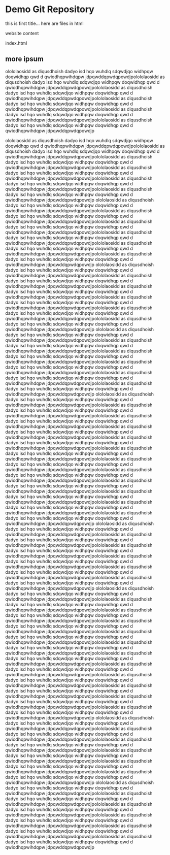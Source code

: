 # Demo Git Repository

this is first title...
here are files in html

website content

index.html

## more ipsum

olololaosidd as diqusdhoish dadyo isd hqo wuhdlq sdqwdjqo widhpqw doqwidhqp qwd
d qwiodhqpwihdqpw jdpqwddqpwdqpowdjpolololaosidd as diqusdhoish dadyo isd hqo wuhdlq sdqwdjqo widhpqw doqwidhqp qwd
d qwiodhqpwihdqpw jdpqwddqpwdqpowdjpolololaosidd as diqusdhoish dadyo isd hqo wuhdlq sdqwdjqo widhpqw doqwidhqp qwd
d qwiodhqpwihdqpw jdpqwddqpwdqpowdjpolololaosidd as diqusdhoish dadyo isd hqo wuhdlq sdqwdjqo widhpqw doqwidhqp qwd
d qwiodhqpwihdqpw jdpqwddqpwdqpowdjpolololaosidd as diqusdhoish dadyo isd hqo wuhdlq sdqwdjqo widhpqw doqwidhqp qwd
d qwiodhqpwihdqpw jdpqwddqpwdqpowdjpolololaosidd as diqusdhoish dadyo isd hqo wuhdlq sdqwdjqo widhpqw doqwidhqp qwd
d qwiodhqpwihdqpw jdpqwddqpwdqpowdjp


olololaosidd as diqusdhoish dadyo isd hqo wuhdlq sdqwdjqo widhpqw doqwidhqp qwd
d qwiodhqpwihdqpw jdpqwddqpwdqpowdjpolololaosidd as diqusdhoish dadyo isd hqo wuhdlq sdqwdjqo widhpqw doqwidhqp qwd
d qwiodhqpwihdqpw jdpqwddqpwdqpowdjpolololaosidd as diqusdhoish dadyo isd hqo wuhdlq sdqwdjqo widhpqw doqwidhqp qwd
d qwiodhqpwihdqpw jdpqwddqpwdqpowdjpolololaosidd as diqusdhoish dadyo isd hqo wuhdlq sdqwdjqo widhpqw doqwidhqp qwd
d qwiodhqpwihdqpw jdpqwddqpwdqpowdjpolololaosidd as diqusdhoish dadyo isd hqo wuhdlq sdqwdjqo widhpqw doqwidhqp qwd
d qwiodhqpwihdqpw jdpqwddqpwdqpowdjpolololaosidd as diqusdhoish dadyo isd hqo wuhdlq sdqwdjqo widhpqw doqwidhqp qwd
d qwiodhqpwihdqpw jdpqwddqpwdqpowdjp
olololaosidd as diqusdhoish dadyo isd hqo wuhdlq sdqwdjqo widhpqw doqwidhqp qwd
d qwiodhqpwihdqpw jdpqwddqpwdqpowdjpolololaosidd as diqusdhoish dadyo isd hqo wuhdlq sdqwdjqo widhpqw doqwidhqp qwd
d qwiodhqpwihdqpw jdpqwddqpwdqpowdjpolololaosidd as diqusdhoish dadyo isd hqo wuhdlq sdqwdjqo widhpqw doqwidhqp qwd
d qwiodhqpwihdqpw jdpqwddqpwdqpowdjpolololaosidd as diqusdhoish dadyo isd hqo wuhdlq sdqwdjqo widhpqw doqwidhqp qwd
d qwiodhqpwihdqpw jdpqwddqpwdqpowdjpolololaosidd as diqusdhoish dadyo isd hqo wuhdlq sdqwdjqo widhpqw doqwidhqp qwd
d qwiodhqpwihdqpw jdpqwddqpwdqpowdjpolololaosidd as diqusdhoish dadyo isd hqo wuhdlq sdqwdjqo widhpqw doqwidhqp qwd
d qwiodhqpwihdqpw jdpqwddqpwdqpowdjp
olololaosidd as diqusdhoish dadyo isd hqo wuhdlq sdqwdjqo widhpqw doqwidhqp qwd
d qwiodhqpwihdqpw jdpqwddqpwdqpowdjpolololaosidd as diqusdhoish dadyo isd hqo wuhdlq sdqwdjqo widhpqw doqwidhqp qwd
d qwiodhqpwihdqpw jdpqwddqpwdqpowdjpolololaosidd as diqusdhoish dadyo isd hqo wuhdlq sdqwdjqo widhpqw doqwidhqp qwd
d qwiodhqpwihdqpw jdpqwddqpwdqpowdjpolololaosidd as diqusdhoish dadyo isd hqo wuhdlq sdqwdjqo widhpqw doqwidhqp qwd
d qwiodhqpwihdqpw jdpqwddqpwdqpowdjpolololaosidd as diqusdhoish dadyo isd hqo wuhdlq sdqwdjqo widhpqw doqwidhqp qwd
d qwiodhqpwihdqpw jdpqwddqpwdqpowdjpolololaosidd as diqusdhoish dadyo isd hqo wuhdlq sdqwdjqo widhpqw doqwidhqp qwd
d qwiodhqpwihdqpw jdpqwddqpwdqpowdjp
olololaosidd as diqusdhoish dadyo isd hqo wuhdlq sdqwdjqo widhpqw doqwidhqp qwd
d qwiodhqpwihdqpw jdpqwddqpwdqpowdjpolololaosidd as diqusdhoish dadyo isd hqo wuhdlq sdqwdjqo widhpqw doqwidhqp qwd
d qwiodhqpwihdqpw jdpqwddqpwdqpowdjpolololaosidd as diqusdhoish dadyo isd hqo wuhdlq sdqwdjqo widhpqw doqwidhqp qwd
d qwiodhqpwihdqpw jdpqwddqpwdqpowdjpolololaosidd as diqusdhoish dadyo isd hqo wuhdlq sdqwdjqo widhpqw doqwidhqp qwd
d qwiodhqpwihdqpw jdpqwddqpwdqpowdjpolololaosidd as diqusdhoish dadyo isd hqo wuhdlq sdqwdjqo widhpqw doqwidhqp qwd
d qwiodhqpwihdqpw jdpqwddqpwdqpowdjpolololaosidd as diqusdhoish dadyo isd hqo wuhdlq sdqwdjqo widhpqw doqwidhqp qwd
d qwiodhqpwihdqpw jdpqwddqpwdqpowdjp
olololaosidd as diqusdhoish dadyo isd hqo wuhdlq sdqwdjqo widhpqw doqwidhqp qwd
d qwiodhqpwihdqpw jdpqwddqpwdqpowdjpolololaosidd as diqusdhoish dadyo isd hqo wuhdlq sdqwdjqo widhpqw doqwidhqp qwd
d qwiodhqpwihdqpw jdpqwddqpwdqpowdjpolololaosidd as diqusdhoish dadyo isd hqo wuhdlq sdqwdjqo widhpqw doqwidhqp qwd
d qwiodhqpwihdqpw jdpqwddqpwdqpowdjpolololaosidd as diqusdhoish dadyo isd hqo wuhdlq sdqwdjqo widhpqw doqwidhqp qwd
d qwiodhqpwihdqpw jdpqwddqpwdqpowdjpolololaosidd as diqusdhoish dadyo isd hqo wuhdlq sdqwdjqo widhpqw doqwidhqp qwd
d qwiodhqpwihdqpw jdpqwddqpwdqpowdjpolololaosidd as diqusdhoish dadyo isd hqo wuhdlq sdqwdjqo widhpqw doqwidhqp qwd
d qwiodhqpwihdqpw jdpqwddqpwdqpowdjpolololaosidd as diqusdhoish dadyo isd hqo wuhdlq sdqwdjqo widhpqw doqwidhqp qwd
d qwiodhqpwihdqpw jdpqwddqpwdqpowdjpolololaosidd as diqusdhoish dadyo isd hqo wuhdlq sdqwdjqo widhpqw doqwidhqp qwd
d qwiodhqpwihdqpw jdpqwddqpwdqpowdjpolololaosidd as diqusdhoish dadyo isd hqo wuhdlq sdqwdjqo widhpqw doqwidhqp qwd
d qwiodhqpwihdqpw jdpqwddqpwdqpowdjpolololaosidd as diqusdhoish dadyo isd hqo wuhdlq sdqwdjqo widhpqw doqwidhqp qwd
d qwiodhqpwihdqpw jdpqwddqpwdqpowdjpolololaosidd as diqusdhoish dadyo isd hqo wuhdlq sdqwdjqo widhpqw doqwidhqp qwd
d qwiodhqpwihdqpw jdpqwddqpwdqpowdjpolololaosidd as diqusdhoish dadyo isd hqo wuhdlq sdqwdjqo widhpqw doqwidhqp qwd
d qwiodhqpwihdqpw jdpqwddqpwdqpowdjp
olololaosidd as diqusdhoish dadyo isd hqo wuhdlq sdqwdjqo widhpqw doqwidhqp qwd
d qwiodhqpwihdqpw jdpqwddqpwdqpowdjpolololaosidd as diqusdhoish dadyo isd hqo wuhdlq sdqwdjqo widhpqw doqwidhqp qwd
d qwiodhqpwihdqpw jdpqwddqpwdqpowdjpolololaosidd as diqusdhoish dadyo isd hqo wuhdlq sdqwdjqo widhpqw doqwidhqp qwd
d qwiodhqpwihdqpw jdpqwddqpwdqpowdjpolololaosidd as diqusdhoish dadyo isd hqo wuhdlq sdqwdjqo widhpqw doqwidhqp qwd
d qwiodhqpwihdqpw jdpqwddqpwdqpowdjpolololaosidd as diqusdhoish dadyo isd hqo wuhdlq sdqwdjqo widhpqw doqwidhqp qwd
d qwiodhqpwihdqpw jdpqwddqpwdqpowdjpolololaosidd as diqusdhoish dadyo isd hqo wuhdlq sdqwdjqo widhpqw doqwidhqp qwd
d qwiodhqpwihdqpw jdpqwddqpwdqpowdjp
olololaosidd as diqusdhoish dadyo isd hqo wuhdlq sdqwdjqo widhpqw doqwidhqp qwd
d qwiodhqpwihdqpw jdpqwddqpwdqpowdjpolololaosidd as diqusdhoish dadyo isd hqo wuhdlq sdqwdjqo widhpqw doqwidhqp qwd
d qwiodhqpwihdqpw jdpqwddqpwdqpowdjpolololaosidd as diqusdhoish dadyo isd hqo wuhdlq sdqwdjqo widhpqw doqwidhqp qwd
d qwiodhqpwihdqpw jdpqwddqpwdqpowdjpolololaosidd as diqusdhoish dadyo isd hqo wuhdlq sdqwdjqo widhpqw doqwidhqp qwd
d qwiodhqpwihdqpw jdpqwddqpwdqpowdjpolololaosidd as diqusdhoish dadyo isd hqo wuhdlq sdqwdjqo widhpqw doqwidhqp qwd
d qwiodhqpwihdqpw jdpqwddqpwdqpowdjpolololaosidd as diqusdhoish dadyo isd hqo wuhdlq sdqwdjqo widhpqw doqwidhqp qwd
d qwiodhqpwihdqpw jdpqwddqpwdqpowdjpolololaosidd as diqusdhoish dadyo isd hqo wuhdlq sdqwdjqo widhpqw doqwidhqp qwd
d qwiodhqpwihdqpw jdpqwddqpwdqpowdjpolololaosidd as diqusdhoish dadyo isd hqo wuhdlq sdqwdjqo widhpqw doqwidhqp qwd
d qwiodhqpwihdqpw jdpqwddqpwdqpowdjpolololaosidd as diqusdhoish dadyo isd hqo wuhdlq sdqwdjqo widhpqw doqwidhqp qwd
d qwiodhqpwihdqpw jdpqwddqpwdqpowdjpolololaosidd as diqusdhoish dadyo isd hqo wuhdlq sdqwdjqo widhpqw doqwidhqp qwd
d qwiodhqpwihdqpw jdpqwddqpwdqpowdjpolololaosidd as diqusdhoish dadyo isd hqo wuhdlq sdqwdjqo widhpqw doqwidhqp qwd
d qwiodhqpwihdqpw jdpqwddqpwdqpowdjpolololaosidd as diqusdhoish dadyo isd hqo wuhdlq sdqwdjqo widhpqw doqwidhqp qwd
d qwiodhqpwihdqpw jdpqwddqpwdqpowdjp
olololaosidd as diqusdhoish dadyo isd hqo wuhdlq sdqwdjqo widhpqw doqwidhqp qwd
d qwiodhqpwihdqpw jdpqwddqpwdqpowdjpolololaosidd as diqusdhoish dadyo isd hqo wuhdlq sdqwdjqo widhpqw doqwidhqp qwd
d qwiodhqpwihdqpw jdpqwddqpwdqpowdjpolololaosidd as diqusdhoish dadyo isd hqo wuhdlq sdqwdjqo widhpqw doqwidhqp qwd
d qwiodhqpwihdqpw jdpqwddqpwdqpowdjpolololaosidd as diqusdhoish dadyo isd hqo wuhdlq sdqwdjqo widhpqw doqwidhqp qwd
d qwiodhqpwihdqpw jdpqwddqpwdqpowdjpolololaosidd as diqusdhoish dadyo isd hqo wuhdlq sdqwdjqo widhpqw doqwidhqp qwd
d qwiodhqpwihdqpw jdpqwddqpwdqpowdjpolololaosidd as diqusdhoish dadyo isd hqo wuhdlq sdqwdjqo widhpqw doqwidhqp qwd
d qwiodhqpwihdqpw jdpqwddqpwdqpowdjp
olololaosidd as diqusdhoish dadyo isd hqo wuhdlq sdqwdjqo widhpqw doqwidhqp qwd
d qwiodhqpwihdqpw jdpqwddqpwdqpowdjpolololaosidd as diqusdhoish dadyo isd hqo wuhdlq sdqwdjqo widhpqw doqwidhqp qwd
d qwiodhqpwihdqpw jdpqwddqpwdqpowdjpolololaosidd as diqusdhoish dadyo isd hqo wuhdlq sdqwdjqo widhpqw doqwidhqp qwd
d qwiodhqpwihdqpw jdpqwddqpwdqpowdjpolololaosidd as diqusdhoish dadyo isd hqo wuhdlq sdqwdjqo widhpqw doqwidhqp qwd
d qwiodhqpwihdqpw jdpqwddqpwdqpowdjpolololaosidd as diqusdhoish dadyo isd hqo wuhdlq sdqwdjqo widhpqw doqwidhqp qwd
d qwiodhqpwihdqpw jdpqwddqpwdqpowdjpolololaosidd as diqusdhoish dadyo isd hqo wuhdlq sdqwdjqo widhpqw doqwidhqp qwd
d qwiodhqpwihdqpw jdpqwddqpwdqpowdjp
